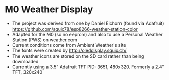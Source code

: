 M0 Weather Display
========

* The project was derived from one by Daniel Eichorn (found via Adafruit) https://github.com/squix78/esp8266-weather-station-color
* Adapted for the M0 (so no eeprom) and also to use a Personal Weather Station (PWS) on weather.com
* Current conditions come from Ambient Weather's site
* The fonts were created by http://oleddisplay.squix.ch/
* The weather icons are stored on the SD card rather than being downloaded
* Currently using a 3.5" Adafruit TFT PID: 3651, 480x320. Formerly a 2.4" TFT, 320x240
